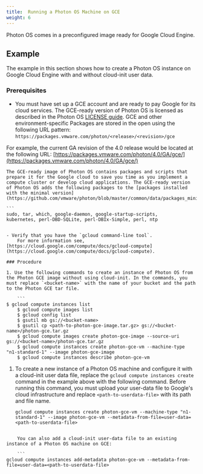 ```yaml
---
title:  Running a Photon OS Machine on GCE
weight: 6
---
```


Photon OS comes in a preconfigured image ready for Google Cloud Engine. 

## Example 

The example in this section shows how to create a Photon OS instance on Google Cloud Engine with and without cloud-init user data.

### Prerequisites 

- You must have set up a GCE account and are ready to pay Google for its cloud services. The GCE-ready version of Photon OS is licensed as described in the Photon OS [LICENSE guide](https://github.com/vmware/photon/blob/master/LICENSE.md). GCE and other environment-specific Packages are stored in the open using the following URL pattern: `https://packages.vmware.com/photon/<release>/<revision>/gce`

For example, the current GA revision of the 4.0 release would be located at the following URL: [https://packages.vmware.com/photon/4.0/GA/gce/](https://packages.vmware.com/photon/4.0/GA/gce/)

    The GCE-ready image of Photon OS contains packages and scripts that prepare it for the Google cloud to save you time as you implement a compute cluster or develop cloud applications. The GCE-ready version of Photon OS adds the following packages to the [packages installed with the minimal version](https://github.com/vmware/photon/blob/master/common/data/packages_minimal.json): 
	
    ```
    sudo, tar, which, google-daemon, google-startup-scripts, 
	kubernetes, perl-DBD-SQLite, perl-DBIx-Simple, perl, ntp
```

- Verify that you have the `gcloud command-line tool`. 
    For more information see,  [https://cloud.google.com/compute/docs/gcloud-compute](https://cloud.google.com/compute/docs/gcloud-compute).

### Procedure 

1. Use the following commands to create an instance of Photon OS from the Photon GCE image without using cloud-init. In the commands, you must replace `<bucket-name>` with the name of your bucket and the path to the Photon GCE tar file. 
	
    ```
$ gcloud compute instances list
	$ gcloud compute images list
	$ gcloud config list
	$ gsutil mb gs://<bucket-name>
	$ gsutil cp <path-to-photon-gce-image.tar.gz> gs://<bucket-name>/photon-gce.tar.gz
	$ gcloud compute images create photon-gce-image --source-uri gs://<bucket-name>/photon-gce.tar.gz 
	$ gcloud compute instances create photon-gce-vm --machine-type "n1-standard-1" --image photon-gce-image
	$ gcloud compute instances describe photon-gce-vm
```
	 
1. To create a new instance of a Photon OS machine and configure it with a cloud-init user data file, replace the `gcloud compute instances create` command in the example above with the following command. Before running this command, you must upload your user-data file to Google's cloud infrastructure and replace `<path-to-userdata-file>` with its path and file name. 

    ```
    gcloud compute instances create photon-gce-vm --machine-type "n1-standard-1" --image photon-gce-vm --metadata-from-file=user-data=<path-to-userdata-file>
```
     
    You can also add a cloud-init user-data file to an existing instance of a Photon OS machine on GCE: 
	
    ```
gcloud compute instances add-metadata photon-gce-vm --metadata-from-file=user-data=<path-to-userdata-file>
```
